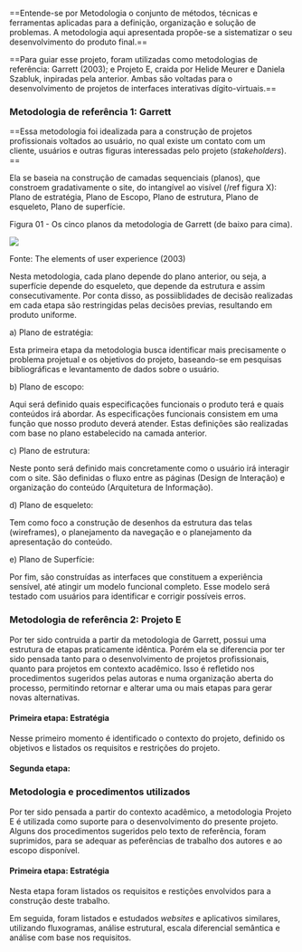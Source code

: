 ==Entende-se por Metodologia o conjunto de métodos, técnicas e ferramentas aplicadas para a definição, organização e solução de problemas. A metodologia aqui apresentada propõe-se a sistematizar o seu desenvolvimento do produto final.==

==Para guiar esse projeto, foram utilizadas como metodologias de referência: Garrett (2003); e Projeto E, craida por Helide Meurer e Daniela Szabluk, inpiradas pela anterior. Ambas são voltadas para o desenvolvimento de projetos de interfaces interativas dígito-virtuais.==

### Metodologia de referência 1: Garrett
==Essa metodologia foi idealizada para a construção de projetos profissionais voltados ao usuário, no qual existe um contato com um cliente, usuários e outras figuras interessadas pelo projeto (*stakeholders*). ==

Ela se baseia na construção de camadas sequenciais (planos), que constroem gradativamente o site, do intangível ao visível (/ref figura X): Plano de estratégia, Plano de Escopo, Plano de estrutura, Plano de esqueleto, Plano de superfície.

Figura 01 - Os cinco planos da metodologia de Garrett (de baixo para cima).

![](https://lh6.googleusercontent.com/1EIGaJsb-bEv41OPiUa6j-U8o-GXcrJzstoOS2sfRoTV0fn_2VQUfrvQje4QwX98T94bxWvm0YDcf4BiHIoKdoBq0cK8XCiHKsGr2qiR2ZkaGs2PSKfM-YVT5hg6jznYGbQmVAZd)

Fonte: The elements of user experience (2003)

Nesta metodologia, cada plano depende do plano anterior, ou seja, a superfície depende do esqueleto, que depende da estrutura e assim consecutivamente. Por conta disso, as possiiblidades de decisão realizadas em cada etapa são restringidas pelas decisões previas, resultando em produto uniforme.

a) Plano de estratégia:

Esta primeira etapa da metodologia busca identificar mais precisamente o problema projetual e os objetivos do projeto, baseando-se em pesquisas bibliográficas e levantamento de dados sobre o usuário.

b) Plano de escopo:

Aqui será definido quais especificações funcionais o produto terá e quais conteúdos irá abordar. As especificações funcionais consistem em uma função que nosso produto deverá atender. Estas definições são realizadas com base no plano estabelecido na camada anterior.

c) Plano de estrutura:

Neste ponto será definido mais concretamente como o usuário irá interagir com o site. São definidas o fluxo entre as páginas (Design de Interação) e organização do conteúdo (Arquitetura de Informação).

d) Plano de esqueleto:

Tem como foco a construção de desenhos da estrutura das telas (wireframes), o planejamento da navegação e o planejamento da apresentação do conteúdo.

e) Plano de Superfície:

Por fim, são construídas as interfaces que constituem a experiência sensível, até atingir um modelo funcional completo. Esse modelo será testado com usuários para identificar e corrigir possíveis erros.

### Metodologia de referência 2: Projeto E

Por ter sido contruida a partir da metodologia de Garrett, possui uma  estrutura de etapas praticamente idêntica. Porém ela se diferencia por ter sido pensada tanto para o desenvolvimento de projetos profissionais, quanto para projetos em contexto acadêmico. Isso é refletido nos procedimentos sugeridos pelas autoras e numa organização aberta do processo, permitindo retornar e alterar uma ou mais etapas para gerar novas alternativas.

#### Primeira etapa: Estratégia
Nesse primeiro momento é identificado o contexto do projeto, definido os objetivos e listados os requisitos e restrições do projeto.

#### Segunda etapa: 

### Metodologia e procedimentos utilizados
Por ter sido pensada a partir do contexto acadêmico, a metodologia Projeto E é utilizada como suporte para o desenvolvimento do presente projeto. Alguns dos procedimentos sugeridos pelo texto de referência, foram suprimidos, para se adequar as peferências de trabalho dos autores e ao escopo disponível. 

#### Primeira etapa: Estratégia
Nesta etapa foram listados os requisitos e restições envolvidos para a construção deste trabalho. 

Em seguida, foram listados e estudados *websites* e aplicativos similares, utilizando fluxogramas, análise estrutural, escala diferencial semântica e análise com base nos requisitos.